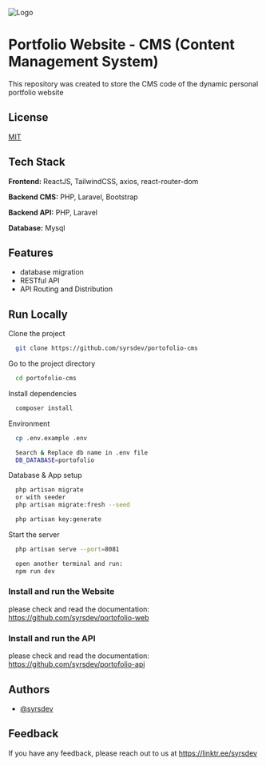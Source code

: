 
![Logo](https://github.com/syrsdev/portofolio-web/blob/main/public/assets/nataniel-purple.svg)


# Portfolio Website - CMS (Content Management System)

This repository was created to store the CMS code of the dynamic personal portfolio website


## License

[MIT](https://choosealicense.com/licenses/mit/)


## Tech Stack

**Frontend:** ReactJS, TailwindCSS, axios, react-router-dom

**Backend CMS:** PHP, Laravel, Bootstrap

**Backend API:** PHP, Laravel

**Database:** Mysql


## Features

- database migration
- RESTful API
- API Routing and Distribution



## Run Locally

Clone the project

```bash
  git clone https://github.com/syrsdev/portofolio-cms
```

Go to the project directory

```bash
  cd portofolio-cms
```

Install dependencies

```bash
  composer install
```

Environment

```bash
  cp .env.example .env 

  Search & Replace db name in .env file
  DB_DATABASE=portofolio
```

Database & App setup

```bash
  php artisan migrate
  or with seeder
  php artisan migrate:fresh --seed

  php artisan key:generate
```

Start the server

```bash
  php artisan serve --port=8081

  open another terminal and run:
  npm run dev
```

### Install and run the Website

please check and read the documentation: https://github.com/syrsdev/portofolio-web

### Install and run the API

please check and read the documentation: https://github.com/syrsdev/portofolio-api


## Authors

- [@syrsdev](https://www.github.com/syrsdev)


## Feedback

If you have any feedback, please reach out to us at https://linktr.ee/syrsdev

